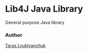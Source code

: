 # Lib4J Java Library #

General purpose Java library


### Author ###

[Taras Lyuklyanchuk](http://linkedin.com/in/TarasLyuklyanchuk)